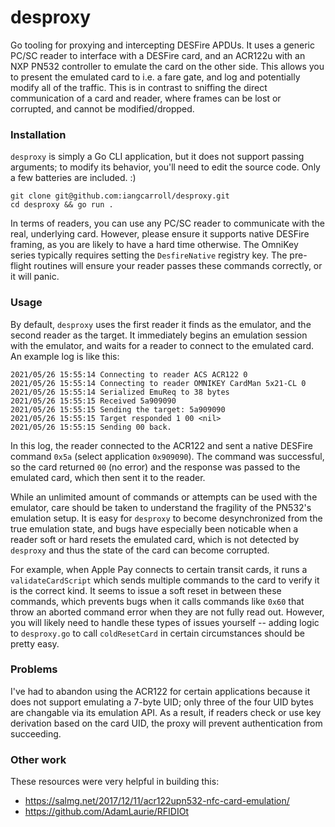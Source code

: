 # desproxy
Go tooling for proxying and intercepting DESFire APDUs. It uses a generic PC/SC reader to interface with a DESFire card, and an ACR122u with an NXP PN532 controller to emulate the card on the other side. This allows you to present the emulated card to i.e. a fare gate, and log and potentially modify all of the traffic. This is in contrast to sniffing the direct communication of a card and reader, where frames can be lost or corrupted, and cannot be modified/dropped.

### Installation
`desproxy` is simply a Go CLI application, but it does not support passing arguments; to modify its behavior, you'll need to edit the source code. Only a few batteries are included. :)

```
git clone git@github.com:iangcarroll/desproxy.git
cd desproxy && go run .
```

In terms of readers, you can use any PC/SC reader to communicate with the real, underlying card. However, please ensure it supports native DESFire framing, as you are likely to have a hard time otherwise. The OmniKey series typically requires setting the `DesfireNative` registry key. The pre-flight routines will ensure your reader passes these commands correctly, or it will panic.

### Usage
By default, `desproxy` uses the first reader it finds as the emulator, and the second reader as the target. It immediately begins an emulation session with the emulator, and waits for a reader to connect to the emulated card. An example log is like this:

```
2021/05/26 15:55:14 Connecting to reader ACS ACR122 0
2021/05/26 15:55:14 Connecting to reader OMNIKEY CardMan 5x21-CL 0
2021/05/26 15:55:14 Serialized EmuReq to 38 bytes
2021/05/26 15:55:15 Received 5a909090
2021/05/26 15:55:15 Sending the target: 5a909090
2021/05/26 15:55:15 Target responded 1 00 <nil>
2021/05/26 15:55:15 Sending 00 back.
```

In this log, the reader connected to the ACR122 and sent a native DESFire command `0x5a` (select application `0x909090`). The command was successful, so the card returned `00` (no error) and the response was passed to the emulated card, which then sent it to the reader.

While an unlimited amount of commands or attempts can be used with the emulator, care should be taken to understand the fragility of the PN532's emulation setup. It is easy for `desproxy` to become desynchronized from the true emulation state, and bugs have especially been noticable when a reader soft or hard resets the emulated card, which is not detected by `desproxy` and thus the state of the card can become corrupted.

For example, when Apple Pay connects to certain transit cards, it runs a `validateCardScript` which sends multiple commands to the card to verify it is the correct kind. It seems to issue a soft reset in between these commands, which prevents bugs when it calls commands like `0x60` that throw an aborted command error when they are not fully read out. However, you will likely need to handle these types of issues yourself -- adding logic to `desproxy.go` to call `coldResetCard` in certain circumstances should be pretty easy.

### Problems
I've had to abandon using the ACR122 for certain applications because it does not support emulating a 7-byte UID; only three of the four UID bytes are changable via its emulation API. As a result, if readers check or use key derivation based on the card UID, the proxy will prevent authentication from succeeding.

### Other work
These resources were very helpful in building this:
* https://salmg.net/2017/12/11/acr122upn532-nfc-card-emulation/
* https://github.com/AdamLaurie/RFIDIOt